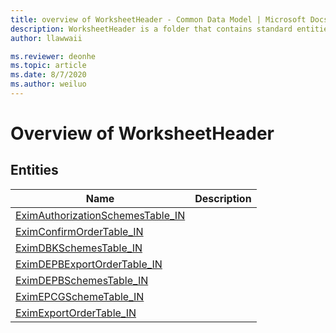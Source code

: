 ```yaml
---
title: overview of WorksheetHeader - Common Data Model | Microsoft Docs
description: WorksheetHeader is a folder that contains standard entities related to the Common Data Model.
author: llawwaii

ms.reviewer: deonhe
ms.topic: article
ms.date: 8/7/2020
ms.author: weiluo
---
```


# Overview of WorksheetHeader


## Entities

|Name|Description|
|---|---|
|[EximAuthorizationSchemesTable_IN](EximAuthorizationSchemesTable_IN.md)||
|[EximConfirmOrderTable_IN](EximConfirmOrderTable_IN.md)||
|[EximDBKSchemesTable_IN](EximDBKSchemesTable_IN.md)||
|[EximDEPBExportOrderTable_IN](EximDEPBExportOrderTable_IN.md)||
|[EximDEPBSchemesTable_IN](EximDEPBSchemesTable_IN.md)||
|[EximEPCGSchemeTable_IN](EximEPCGSchemeTable_IN.md)||
|[EximExportOrderTable_IN](EximExportOrderTable_IN.md)||

